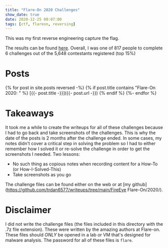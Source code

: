 ```yaml
---
title: "Flare-On 2020 Challenges"
show_date: true
date: 2020-12-25 00:07:00
tags: [ctf, flareon, reversing]
---
```

This was my first reverse engineering capture the flag.

The results can be found [here](https://www.fireeye.com/blog/threat-research/2020/10/flare-on-7-challenge-solutions.html). Overall, I was one of 817 people to complete 6 challenges out of the 5,648 contestants registered (top 15%)

# Posts
{% for post in site.posts reversed -%}
 {% if post.title contains "Flare-On 2020: " %}
   [{{- post.title -}}]({{- post.url  -}})
 {% endif %}
{%- endfor %}

# Takeaways
It took me a while to create the writeups for all of these challenges because I had to go back and take screenshots of the challenges. This is why the date of the posts is 2 months after the challenge ended. In some cases, my notes didn't cover a critical step in solving the problem so I had to either remember how I solved it or re-solve the challenge in order to get the screenshots I needed. Two lessons:
* No such thing as copious notes when recording content for a How-To (or How-I-Solved-This)
* Take screenshots as you go

The challenge files can be found either on the web or at [my github](https://github.com/trdan6577/writeups/tree/main/FireEye Flare-On/2020/).

# Disclaimer
I did not write the challenge files (the files included in this directory with the .7z file extension). These were written by the amazing authors at Flare-on. These files should _ONLY_ be opened in a lab or VM that's designed for malware analysis. The password for all of these files is `flare`.
